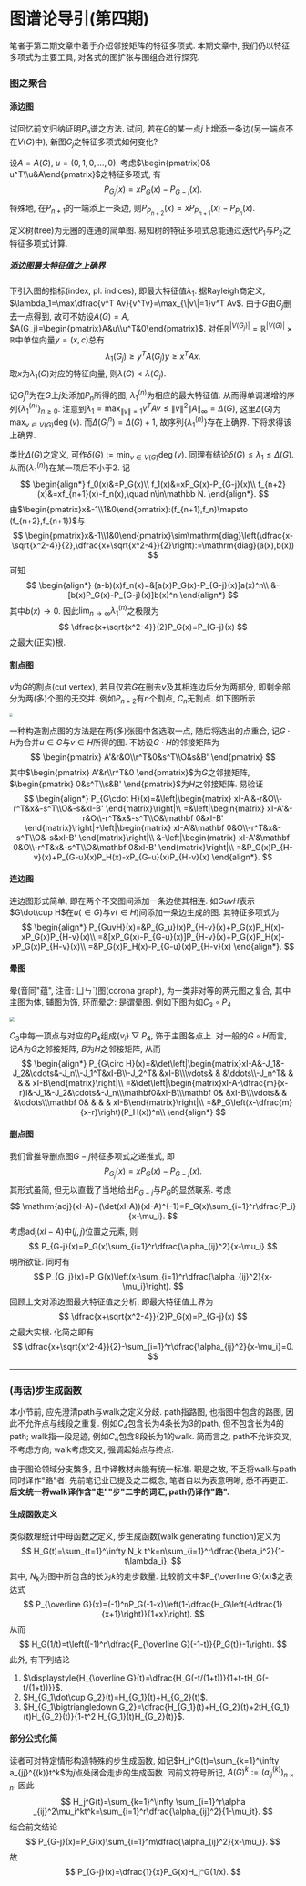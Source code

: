 # 图谱论导引(第四期)

笔者于第二期文章中着手介绍邻接矩阵的特征多项式. 本期文章中, 我们仍以特征多项式为主要工具, 对各式的图扩张与图组合进行探究.

### 图之聚合

#### 添边图

试回忆前文归纳证明$P_n$谱之方法. 试问, 若在$G$的某一点$j$上增添一条边(另一端点不在$V(G)$中), 新图$G_j$之特征多项式如何变化?

设$A=A(G)$, $u=(0,1,0,\ldots,0)$. 考虑$\begin{pmatrix}0& u^T\\u&A\end{pmatrix}$之特征多项式, 有
$$
P_{G_j}(x)=xP_G(x)-P_{G-j}(x).
$$
特殊地, 在$P_{n+1}$的一端添上一条边, 则$P_{P_{n+2}}(x)=xP_{P_{n+1}}(x)-P_{P_n}(x)$. 

定义树(tree)为无圈的连通的简单图. 易知树的特征多项式总能通过迭代$P_1$与$P_2$之特征多项式计算. 

##### 添边图最大特征值之上确界

下引入图的指标(index, pl. indices), 即最大特征值$\lambda_1$. 据Rayleigh商定义, $\lambda_1=\max\dfrac{v^T Av}{v^Tv}=\max_{\|v\|=1}v^T Av$. 由于$G$由$G_j$删去一点得到, 故可不妨设$A(G)=A$, $A(G_j)=\begin{pmatrix}A&u\\u^T&0\end{pmatrix}$. 对任$\mathbb R^{|V(G_j)|}=\mathbb R^{|V(G)|}\times \mathbb R$中单位向量$y=(x,c)$总有
$$
\lambda_1(G_j)\geq y^TA(G_j)y\geq x^TAx.
$$
取$x$为$\lambda_1(G)$对应的特征向量, 则$\lambda(G)<\lambda(G_j)$. 

记$G_j^n$为在$G$上$j$处添加$P_n$所得的图, $\lambda_1^{(n)}$为相应的最大特征值. 从而得单调递增的序列$\{\lambda_1^{(n)}\}_{n\geq 0}$. 注意到$\lambda_1=\max_{\|v\|=1}v^T Av\leq\|v\|^2\|A\|_\infty=\Delta (G)$, 这里$\Delta (G)$为$\max_{v\in V(G)}\deg(v)$. 而$\Delta(G_j^n)=\Delta (G)+1$, 故序列$\{\lambda_1^{(n)}\}$存在上确界. 下将求得该上确界. 

类比$\Delta (G)$之定义, 可作$\delta (G):=\min_{v\in V(G)}\deg(v)$. 同理有结论$\delta(G)\leq\lambda_1\leq\Delta(G)$. 从而$\{\lambda_1^{(n)}\}$在某一项后不小于$2$. 记
$$
\begin{align*}
f_0(x)&=P_G(x)\\
f_1(x)&=xP_G(x)-P_{G-j}(x)\\
f_{n+2}(x)&=xf_{n+1}(x)-f_n(x),\quad n\in\mathbb N.
\end{align*}.
$$
由$\begin{pmatrix}x&-1\\1&0\end{pmatrix}:(f_{n+1},f_n)\mapsto (f_{n+2},f_{n+1})$与
$$
\begin{pmatrix}x&-1\\1&0\end{pmatrix}\sim\mathrm{diag}\left(\dfrac{x-\sqrt{x^2-4}}{2},\dfrac{x+\sqrt{x^2-4}}{2}\right):=\mathrm{diag}(a(x),b(x))
$$
可知
$$
\begin{align*}
(a-b)(x)f_n(x)=&[a(x)P_G(x)-P_{G-j}(x)]a(x)^n\\
&-[b(x)P_G(x)-P_{G-j}(x)]b(x)^n
\end{align*}
$$
其中$b(x)\to 0$. 因此$\lim_{n\to\infty} \lambda_1^{(n)}$之极限为
$$
\dfrac{x+\sqrt{x^2-4}}{2}P_G(x)=P_{G-j}(x)
$$
之最大(正实)根.

#### 割点图

$v$为$G$的割点(cut vertex), 若且仅若$G$在删去$v$及其相连边后分为两部分, 即剩余部分为两(多)个图的无交并. 例如$P_{n+2}$有$n$个割点, $C_n$无割点. 如下图所示

<img src="https://files.mdnice.com/user/12571/329d992b-d33b-44d0-8df9-2b3959d05724.png" style="zoom: 33%;" />

一种构造割点图的方法是在两(多)张图中各选取一点, 随后将选出的点重合, 记$G\cdot H$为合并$u\in G$与$v\in H$所得的图. 不妨设$G\cdot H$的邻接矩阵为
$$
\begin{pmatrix}
A'&r&O\\r^T&0&s^T\\O&s&B'
\end{pmatrix}
$$
其中$\begin{pmatrix}
A'&r\\r^T&0
\end{pmatrix}$为$G$之邻接矩阵, $\begin{pmatrix}
0&s^T\\s&B'
\end{pmatrix}$为$H$之邻接矩阵. 易验证
$$
\begin{align*}
P_{G\cdot H}(x)=&\left|\begin{matrix}
xI-A'&-r&O\\-r^T&x&-s^T\\O&-s&xI-B'
\end{matrix}\right|\\
=&\left|\begin{matrix}
xI-A'&-r&O\\-r^T&x&-s^T\\O&\mathbf 0&xI-B'
\end{matrix}\right|+\left|\begin{matrix}
xI-A'&\mathbf 0&O\\-r^T&x&-s^T\\O&-s&xI-B'
\end{matrix}\right|\\
&-\left|\begin{matrix}
xI-A'&\mathbf 0&O\\-r^T&x&-s^T\\O&\mathbf 0&xI-B'
\end{matrix}\right|\\
=&P_G(x)P_{H-v}(x)+P_{G-u}(x)P_H(x)-xP_{G-u}(x)P_{H-v}(x)
\end{align*}.
$$

#### 连边图

连边图形式简单, 即在两个不交图间添加一条边使其相连. 如$GuvH$表示$G\dot\cup H$在$u(\in G)$与$v(\in H)$间添加一条边生成的图. 其特征多项式为
$$
\begin{align*}
P_{GuvH}(x)=&P_{G_u}(x)P_{H-v}(x)+P_G(x)P_H(x)-xP_G(x)P_{H-v}(x)\\
=&[xP_G(x)-P_{G-u}(x)]P_{H-v}(x)+P_G(x)P_H(x)-xP_G(x)P_{H-v}(x)\\
=&P_G(x)P_H(x)-P_{G-u}(x)P_{H-v}(x)
\end{align*}.
$$

#### 晕图

晕(音同"蕴", 注音: ㄩㄣˋ)图(corona graph), 为一类非对等的两元图之复合, 其中主图为体, 辅图为饰, 环而晕之: 是谓晕图. 例如下图为如$C_3\circ P_4$

<img src="https://files.mdnice.com/user/12571/4b7f26ae-1533-487c-8a71-9248077ca4ba.png" style="zoom:50%;" />

$C_3$中每一顶点与对应的$P_4$组成$\{v_i\}\bigtriangledown P_4$, 饰于主图各点上. 对一般的$G\circ H$而言, 记$A$为$G$之邻接矩阵, $B$为$H$之邻接矩阵, 从而
$$
\begin{align*}
P_{G\circ H}(x)=&\det\left|\begin{matrix}xI-A&-J_1&-J_2&\cdots&-J_n\\-J_1^T&xI-B\\-J_2^T& &xI-B\\\vdots& & &\ddots\\-J_n^T& & & & xI-B\end{matrix}\right|\\
=&\det\left|\begin{matrix}xI-A-\dfrac{m}{x-r}I&-J_1&-J_2&\cdots&-J_n\\\mathbf0&xI-B\\\mathbf 0& &xI-B\\\vdots& & &\ddots\\\mathbf 0& & & & xI-B\end{matrix}\right|\\
=&P_G\left(x-\dfrac{m}{x-r}\right)(P_H(x))^n\\
\end{align*}
$$

#### 删点图

我们曾推导删点图$G-j$特征多项式之递推式, 即
$$
P_{G_j}(x)=xP_G(x)-P_{G-j}(x).
$$
其形式虽简, 但无以直截了当地给出$P_{G-j}$与$P_G$的显然联系. 考虑
$$
\mathrm{adj}(xI-A)=(\det(xI-A))(xI-A)^{-1}=P_G(x)\sum_{i=1}^r\dfrac{P_i}{x-\mu_i}.
$$
考虑$\mathrm{adj}(xI-A)$中$(j,j)$位置之元素, 则
$$
P_{G-j}(x)=P_G(x)\sum_{i=1}^r\dfrac{\alpha_{ij}^2}{x-\mu_i}
$$
明所欲证. 同时有
$$
P_{G_j}(x)=P_G(x)\left(x-\sum_{i=1}^r\dfrac{\alpha_{ij}^2}{x-\mu_i}\right).
$$
回顾上文对添边图最大特征值之分析, 即最大特征值上界为
$$
\dfrac{x+\sqrt{x^2-4}}{2}P_G(x)=P_{G-j}(x)
$$
之最大实根. 化简之即有
$$
\dfrac{x+\sqrt{x^2-4}}{2}-\sum_{i=1}^r\dfrac{\alpha_{ij}^2}{x-\mu_i}=0.
$$

***

### (再话)步生成函数

本小节前, 应先澄清path与walk之定义分歧. path指路图, 也指图中包含的路图, 因此不允许点与线段之重复. 例如$C_4$包含长为$4$条长为$3$的path, 但不包含长为$4$的path; walk指一段足迹, 例如$C_4$包含$8$段长为$1$的walk. 简而言之, path不允许交叉, 不考虑方向; walk考虑交叉, 强调起始点与终点.

由于图论领域分支繁多, 且中译教材未能有统一标准. 职是之故, 不乏将walk与path同时译作"路"者. 先前笔记业已提及之二概念, 笔者自以为表意明晰, 悉不再更正. **后文统一将walk译作含"走""步"二字的词汇, path仍译作"路".**

#### 生成函数定义

类似数理统计中母函数之定义, 步生成函数(walk generating function)定义为
$$
H_G(t)=\sum_{t=1}^\infty N_k t^k=n\sum_{i=1}^r\dfrac{\beta_i^2}{1-t\lambda_i}.
$$
其中, $N_k$为图中所包含的长为$k$的走步数量. 比较前文中$P_{\overline G}(x)$之表达式
$$
P_{\overline G}(x)=(-1)^nP_G(-1-x)\left(1-\dfrac{H_G\left(-\dfrac{1}{x+1}\right)}{1+x}\right).
$$
从而
$$
H_G(1/t)=t\left((-1)^n\dfrac{P_{\overline G}(-1-t)}{P_G(t)}-1\right).
$$
此外, 有下列结论

1. $\displaystyle{H_{\overline G}(t)=\dfrac{H_G(-t/(1+t))}{1+t-tH_G(-t/(1+t))}}$.
2. $H_{G_1\dot\cup G_2}(t)=H_{G_1}(t)+H_{G_2}(t)$.
3. $H_{G_1\bigtriangledown G_2}=\dfrac{H_{G_1}(t)+H_{G_2}(t)+2tH_{G_1}(t)H_{G_2}(t)}{1-t^2 H_{G_1}(t)H_{G_2}(t)}$.

#### 部分公式化简

读者可对特定情形构造特殊的步生成函数, 如记$H_j^G(t)=\sum_{k=1}^\infty a_{jj}^{(k)}t^k$为$j$点处闭合走步的生成函数. 同前文符号所记, $A(G)^k:=(a_{ij}^{(k)})_{n\times n}$. 因此
$$
H_j^G(t)=\sum_{k=1}^\infty \sum_{i=1}^r\alpha _{ij}^2\mu_i^kt^k=\sum_{i=1}^r\dfrac{\alpha_{ij}^2}{1-\mu_it}.
$$
结合前文结论
$$
P_{G-j}(x)=P_G(x)\sum_{i=1}^m\dfrac{\alpha_{ij}^2}{x-\mu_i}.
$$
故
$$
P_{G-j}(x)=\dfrac{1}{x}P_G(x)H_j^G(1/x).
$$
